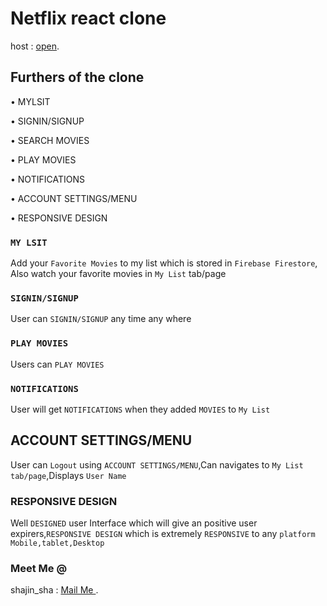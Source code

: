 # Netflix react clone

host : [open](https://netflix-d7399.web.app/signup).

## Furthers of the clone

• MYLSIT

• SIGNIN/SIGNUP

• SEARCH MOVIES

• PLAY MOVIES

• NOTIFICATIONS

• ACCOUNT SETTINGS/MENU

• RESPONSIVE DESIGN

### `MY LSIT`

 Add your `Favorite Movies` to my list which is stored in `Firebase Firestore`,
 Also watch your favorite movies in `My List` tab/page

### `SIGNIN/SIGNUP`

 User can `SIGNIN/SIGNUP` any time any where


### `PLAY MOVIES`

Users can `PLAY MOVIES` 


### `NOTIFICATIONS`

User will get `NOTIFICATIONS` when they added `MOVIES` to `My List`

## ACCOUNT SETTINGS/MENU


User can `Logout` using `ACCOUNT SETTINGS/MENU`,Can navigates to `My List tab/page`,Displays `User Name`




### RESPONSIVE DESIGN

Well `DESIGNED` user Interface which will give an positive user expirers,`RESPONSIVE DESIGN` which is extremely `RESPONSIVE` to any `platform` `Mobile,tablet,Desktop`



### Meet Me @
shajin_sha : [Mail Me ](shajin.sha10@gamil.com).


